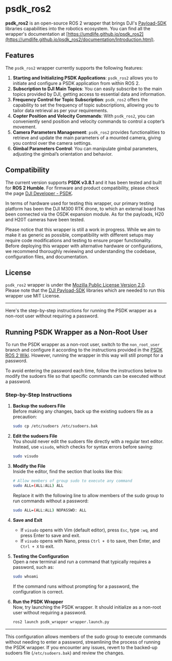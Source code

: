 # psdk_ros2

**psdk_ros2** is an open-source ROS 2 wrapper that brings DJI's [Payload-SDK](https://github.com/dji-sdk/Payload-SDK) libraries capabilities into the robotics ecosystem. 
You can find all the wrapper's documentation at [https://umdlife.github.io/psdk_ros2](https://umdlife.github.io/psdk_ros2/documentation/Introduction.html).
## Features 

The `psdk_ros2` wrapper currently supports the following features:

1. **Starting and Initializing PSDK Applications**: `psdk_ros2` allows you to initiate and configure a PSDK application from within ROS 2.
2. **Subscription to DJI Main Topics**: You can easily subscribe to the main topics provided by DJI, getting access to essential data and information.
3. **Frequency Control for Topic Subscription**: `psdk_ros2` offers the capability to set the frequency of topic subscriptions, allowing you to tailor data retrieval as per your requirements.
4. **Copter Position and Velocity Commands**: With `psdk_ros2`, you can conveniently send position and velocity commands to control a copter’s movement.
5. **Camera Parameters Management**: `psdk_ros2` provides functionalities to retrieve and update the main parameters of a mounted camera, giving you control over the camera settings.
6. **Gimbal Parameters Control**: You can manipulate gimbal parameters, adjusting the gimbal’s orientation and behavior.

## Compatibility 

The current version supports **PSDK v3.8.1** and it has been tested and built for **ROS 2 Humble**. For firmware and product compatibility, please check the page [DJI Developer - PSDK](https://developer.dji.com/doc/payload-sdk-tutorial/en/). 

In terms of hardware used for testing this wrapper, our primary testing platform has been the DJI M300 RTK drone, to which an external board has been connected via the OSDK expansion module. As for the payloads, H20 and H20T cameras have been tested. 

Please notice that this wrapper is still a work in progress. While we aim to make it as generic as possible, compatibility with different setups may require code modifications and testing to ensure proper functionality. Before deploying this wrapper with alternative hardware or configurations, we recommend thoroughly reviewing and understanding the codebase, configuration files, and documentation. 


## License

`psdk_ros2` wrapper is under the [Mozilla Public License Version 2.0](https://github.com/umdlife/psdk_ros2/blob/main/LICENSE.md). \
Please note that the [DJI Payload-SDK](https://github.com/dji-sdk/Payload-SDK) libraries which are needed to run this wrapper use MIT License. 


---

Here's the step-by-step instructions for running the PSDK wrapper as a non-root user without requiring a password.


## Running PSDK Wrapper as a Non-Root User

To run the PSDK wrapper as a non-root user, switch to the `non_root_user` branch and configure it according to the instructions provided in the [PSDK ROS 2 Wiki](https://umdlife.github.io/psdk_ros2/index.html). However, running the wrapper in this way will still prompt for a password. 

To avoid entering the password each time, follow the instructions below to modify the sudoers file so that specific commands can be executed without a password.

### Step-by-Step Instructions

1. **Backup the sudoers File**  
   Before making any changes, back up the existing sudoers file as a precaution:
   ```bash
   sudo cp /etc/sudoers /etc/sudoers.bak
   ```

2. **Edit the sudoers File**  
   You should never edit the sudoers file directly with a regular text editor. Instead, use `visudo`, which checks for syntax errors before saving:
   ```bash
   sudo visudo
   ```

3. **Modify the File**  
   Inside the editor, find the section that looks like this:
   ```bash
   # Allow members of group sudo to execute any command
   sudo ALL=(ALL:ALL) ALL
   ```
   Replace it with the following line to allow members of the sudo group to run commands without a password:
   ```bash
   sudo ALL=(ALL:ALL) NOPASSWD: ALL
   ```

4. **Save and Exit**  
   - If `visudo` opens with Vim (default editor), press `Esc`, type `:wq`, and press Enter to save and exit.
   - If `visudo` opens with Nano, press `Ctrl + O` to save, then Enter, and `Ctrl + X` to exit.


5. **Testing the Configuration**  
   Open a new terminal and run a command that typically requires a password, such as:
   ```bash
   sudo whoami
   ```
   If the command runs without prompting for a password, the configuration is correct. 

6. **Run the PSDK Wrapper**  
   Now, try launching the PSDK wrapper. It should initialize as a non-root user without requiring a password.
   ```bash
   ros2 launch psdk_wrapper wrapper.launch.py
   ```

---

This configuration allows members of the sudo group to execute commands without needing to enter a password, streamlining the process of running the PSDK wrapper. If you encounter any issues, revert to the backed-up sudoers file (`/etc/sudoers.bak`) and review the changes.